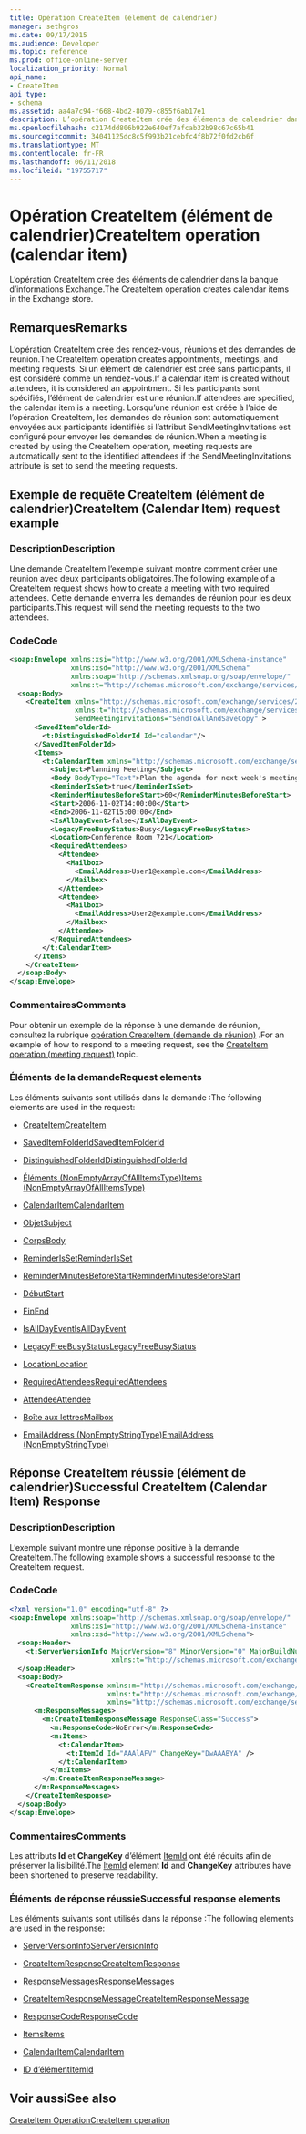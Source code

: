 ```yaml
---
title: Opération CreateItem (élément de calendrier)
manager: sethgros
ms.date: 09/17/2015
ms.audience: Developer
ms.topic: reference
ms.prod: office-online-server
localization_priority: Normal
api_name:
- CreateItem
api_type:
- schema
ms.assetid: aa4a7c94-f668-4bd2-8079-c855f6ab17e1
description: L’opération CreateItem crée des éléments de calendrier dans la banque d’informations Exchange.
ms.openlocfilehash: c2174dd806b922e640ef7afcab32b98c67c65b41
ms.sourcegitcommit: 34041125dc8c5f993b21cebfc4f8b72f0fd2cb6f
ms.translationtype: MT
ms.contentlocale: fr-FR
ms.lasthandoff: 06/11/2018
ms.locfileid: "19755717"
---
```

# <a name="createitem-operation-calendar-item"></a><span data-ttu-id="54ee0-103">Opération CreateItem (élément de calendrier)</span><span class="sxs-lookup"><span data-stu-id="54ee0-103">CreateItem operation (calendar item)</span></span>

<span data-ttu-id="54ee0-104">L’opération CreateItem crée des éléments de calendrier dans la banque d’informations Exchange.</span><span class="sxs-lookup"><span data-stu-id="54ee0-104">The CreateItem operation creates calendar items in the Exchange store.</span></span>
  
## <a name="remarks"></a><span data-ttu-id="54ee0-105">Remarques</span><span class="sxs-lookup"><span data-stu-id="54ee0-105">Remarks</span></span>

<span data-ttu-id="54ee0-106">L’opération CreateItem crée des rendez-vous, réunions et des demandes de réunion.</span><span class="sxs-lookup"><span data-stu-id="54ee0-106">The CreateItem operation creates appointments, meetings, and meeting requests.</span></span> <span data-ttu-id="54ee0-107">Si un élément de calendrier est créé sans participants, il est considéré comme un rendez-vous.</span><span class="sxs-lookup"><span data-stu-id="54ee0-107">If a calendar item is created without attendees, it is considered an appointment.</span></span> <span data-ttu-id="54ee0-108">Si les participants sont spécifiés, l’élément de calendrier est une réunion.</span><span class="sxs-lookup"><span data-stu-id="54ee0-108">If attendees are specified, the calendar item is a meeting.</span></span> <span data-ttu-id="54ee0-109">Lorsqu’une réunion est créée à l’aide de l’opération CreateItem, les demandes de réunion sont automatiquement envoyées aux participants identifiés si l’attribut SendMeetingInvitations est configuré pour envoyer les demandes de réunion.</span><span class="sxs-lookup"><span data-stu-id="54ee0-109">When a meeting is created by using the CreateItem operation, meeting requests are automatically sent to the identified attendees if the SendMeetingInvitations attribute is set to send the meeting requests.</span></span>
  
## <a name="createitem-calendar-item-request-example"></a><span data-ttu-id="54ee0-110">Exemple de requête CreateItem (élément de calendrier)</span><span class="sxs-lookup"><span data-stu-id="54ee0-110">CreateItem (Calendar Item) request example</span></span>

### <a name="description"></a><span data-ttu-id="54ee0-111">Description</span><span class="sxs-lookup"><span data-stu-id="54ee0-111">Description</span></span>

<span data-ttu-id="54ee0-112">Une demande CreateItem l’exemple suivant montre comment créer une réunion avec deux participants obligatoires.</span><span class="sxs-lookup"><span data-stu-id="54ee0-112">The following example of a CreateItem request shows how to create a meeting with two required attendees.</span></span> <span data-ttu-id="54ee0-113">Cette demande enverra les demandes de réunion pour les deux participants.</span><span class="sxs-lookup"><span data-stu-id="54ee0-113">This request will send the meeting requests to the two attendees.</span></span>
  
### <a name="code"></a><span data-ttu-id="54ee0-114">Code</span><span class="sxs-lookup"><span data-stu-id="54ee0-114">Code</span></span>

```XML
<soap:Envelope xmlns:xsi="http://www.w3.org/2001/XMLSchema-instance"
               xmlns:xsd="http://www.w3.org/2001/XMLSchema"
               xmlns:soap="http://schemas.xmlsoap.org/soap/envelope/"
               xmlns:t="http://schemas.microsoft.com/exchange/services/2006/types">
  <soap:Body>
    <CreateItem xmlns="http://schemas.microsoft.com/exchange/services/2006/messages"
                xmlns:t="http://schemas.microsoft.com/exchange/services/2006/types" 
                SendMeetingInvitations="SendToAllAndSaveCopy" >
      <SavedItemFolderId>
        <t:DistinguishedFolderId Id="calendar"/>
      </SavedItemFolderId>
      <Items>
        <t:CalendarItem xmlns="http://schemas.microsoft.com/exchange/services/2006/types">
          <Subject>Planning Meeting</Subject>
          <Body BodyType="Text">Plan the agenda for next week's meeting.</Body>
          <ReminderIsSet>true</ReminderIsSet>
          <ReminderMinutesBeforeStart>60</ReminderMinutesBeforeStart>
          <Start>2006-11-02T14:00:00</Start>
          <End>2006-11-02T15:00:00</End>
          <IsAllDayEvent>false</IsAllDayEvent>
          <LegacyFreeBusyStatus>Busy</LegacyFreeBusyStatus>
          <Location>Conference Room 721</Location>
          <RequiredAttendees>
            <Attendee>
              <Mailbox>
                <EmailAddress>User1@example.com</EmailAddress>
              </Mailbox>
            </Attendee>
            <Attendee>
              <Mailbox>
                <EmailAddress>User2@example.com</EmailAddress>
              </Mailbox>
            </Attendee>
          </RequiredAttendees>
        </t:CalendarItem>
      </Items>
    </CreateItem>
  </soap:Body>
</soap:Envelope>
```

### <a name="comments"></a><span data-ttu-id="54ee0-115">Commentaires</span><span class="sxs-lookup"><span data-stu-id="54ee0-115">Comments</span></span>

<span data-ttu-id="54ee0-116">Pour obtenir un exemple de la réponse à une demande de réunion, consultez la rubrique [opération CreateItem (demande de réunion)](createitem-operation-meeting-request.md) .</span><span class="sxs-lookup"><span data-stu-id="54ee0-116">For an example of how to respond to a meeting request, see the [CreateItem operation (meeting request)](createitem-operation-meeting-request.md) topic.</span></span> 
  
### <a name="request-elements"></a><span data-ttu-id="54ee0-117">Éléments de la demande</span><span class="sxs-lookup"><span data-stu-id="54ee0-117">Request elements</span></span>

<span data-ttu-id="54ee0-118">Les éléments suivants sont utilisés dans la demande :</span><span class="sxs-lookup"><span data-stu-id="54ee0-118">The following elements are used in the request:</span></span>
  
- [<span data-ttu-id="54ee0-119">CreateItem</span><span class="sxs-lookup"><span data-stu-id="54ee0-119">CreateItem</span></span>](createitem.md)
    
- [<span data-ttu-id="54ee0-120">SavedItemFolderId</span><span class="sxs-lookup"><span data-stu-id="54ee0-120">SavedItemFolderId</span></span>](saveditemfolderid.md)
    
- [<span data-ttu-id="54ee0-121">DistinguishedFolderId</span><span class="sxs-lookup"><span data-stu-id="54ee0-121">DistinguishedFolderId</span></span>](distinguishedfolderid.md)
    
- [<span data-ttu-id="54ee0-122">Éléments (NonEmptyArrayOfAllItemsType)</span><span class="sxs-lookup"><span data-stu-id="54ee0-122">Items (NonEmptyArrayOfAllItemsType)</span></span>](items-nonemptyarrayofallitemstype.md)
    
- [<span data-ttu-id="54ee0-123">CalendarItem</span><span class="sxs-lookup"><span data-stu-id="54ee0-123">CalendarItem</span></span>](calendaritem.md)
    
- [<span data-ttu-id="54ee0-124">Objet</span><span class="sxs-lookup"><span data-stu-id="54ee0-124">Subject</span></span>](subject.md)
    
- [<span data-ttu-id="54ee0-125">Corps</span><span class="sxs-lookup"><span data-stu-id="54ee0-125">Body</span></span>](body.md)
    
- [<span data-ttu-id="54ee0-126">ReminderIsSet</span><span class="sxs-lookup"><span data-stu-id="54ee0-126">ReminderIsSet</span></span>](reminderisset.md)
    
- [<span data-ttu-id="54ee0-127">ReminderMinutesBeforeStart</span><span class="sxs-lookup"><span data-stu-id="54ee0-127">ReminderMinutesBeforeStart</span></span>](reminderminutesbeforestart.md)
    
- [<span data-ttu-id="54ee0-128">Début</span><span class="sxs-lookup"><span data-stu-id="54ee0-128">Start</span></span>](start.md)
    
- [<span data-ttu-id="54ee0-129">Fin</span><span class="sxs-lookup"><span data-stu-id="54ee0-129">End </span></span>](end-ex15websvcsotherref.md)
    
- [<span data-ttu-id="54ee0-130">IsAllDayEvent</span><span class="sxs-lookup"><span data-stu-id="54ee0-130">IsAllDayEvent</span></span>](isalldayevent.md)
    
- [<span data-ttu-id="54ee0-131">LegacyFreeBusyStatus</span><span class="sxs-lookup"><span data-stu-id="54ee0-131">LegacyFreeBusyStatus</span></span>](legacyfreebusystatus.md)
    
- [<span data-ttu-id="54ee0-132">Location</span><span class="sxs-lookup"><span data-stu-id="54ee0-132">Location</span></span>](location.md)
    
- [<span data-ttu-id="54ee0-133">RequiredAttendees</span><span class="sxs-lookup"><span data-stu-id="54ee0-133">RequiredAttendees</span></span>](requiredattendees.md)
    
- [<span data-ttu-id="54ee0-134">Attendee</span><span class="sxs-lookup"><span data-stu-id="54ee0-134">Attendee</span></span>](attendee.md)
    
- [<span data-ttu-id="54ee0-135">Boîte aux lettres</span><span class="sxs-lookup"><span data-stu-id="54ee0-135">Mailbox</span></span>](mailbox.md)
    
- [<span data-ttu-id="54ee0-136">EmailAddress (NonEmptyStringType)</span><span class="sxs-lookup"><span data-stu-id="54ee0-136">EmailAddress (NonEmptyStringType)</span></span>](emailaddress-nonemptystringtype.md)
    
## <a name="successful-createitem-calendar-item-response"></a><span data-ttu-id="54ee0-137">Réponse CreateItem réussie (élément de calendrier)</span><span class="sxs-lookup"><span data-stu-id="54ee0-137">Successful CreateItem (Calendar Item) Response</span></span>

### <a name="description"></a><span data-ttu-id="54ee0-138">Description</span><span class="sxs-lookup"><span data-stu-id="54ee0-138">Description</span></span>

<span data-ttu-id="54ee0-139">L’exemple suivant montre une réponse positive à la demande CreateItem.</span><span class="sxs-lookup"><span data-stu-id="54ee0-139">The following example shows a successful response to the CreateItem request.</span></span>
  
### <a name="code"></a><span data-ttu-id="54ee0-140">Code</span><span class="sxs-lookup"><span data-stu-id="54ee0-140">Code</span></span>

```XML
<?xml version="1.0" encoding="utf-8" ?>
<soap:Envelope xmlns:soap="http://schemas.xmlsoap.org/soap/envelope/" 
               xmlns:xsi="http://www.w3.org/2001/XMLSchema-instance" 
               xmlns:xsd="http://www.w3.org/2001/XMLSchema">
  <soap:Header>
    <t:ServerVersionInfo MajorVersion="8" MinorVersion="0" MajorBuildNumber="685" MinorBuildNumber="8" 
                         xmlns:t="http://schemas.microsoft.com/exchange/services/2006/types" />
  </soap:Header>
  <soap:Body>
    <CreateItemResponse xmlns:m="http://schemas.microsoft.com/exchange/services/2006/messages" 
                        xmlns:t="http://schemas.microsoft.com/exchange/services/2006/types" 
                        xmlns="http://schemas.microsoft.com/exchange/services/2006/messages">
      <m:ResponseMessages>
        <m:CreateItemResponseMessage ResponseClass="Success">
          <m:ResponseCode>NoError</m:ResponseCode>
          <m:Items>
            <t:CalendarItem>
              <t:ItemId Id="AAAlAFV" ChangeKey="DwAAABYA" />
            </t:CalendarItem>
          </m:Items>
        </m:CreateItemResponseMessage>
      </m:ResponseMessages>
    </CreateItemResponse>
  </soap:Body>
</soap:Envelope>
```

### <a name="comments"></a><span data-ttu-id="54ee0-141">Commentaires</span><span class="sxs-lookup"><span data-stu-id="54ee0-141">Comments</span></span>

<span data-ttu-id="54ee0-142">Les attributs **Id** et **ChangeKey** d’élément [ItemId](itemid.md) ont été réduits afin de préserver la lisibilité.</span><span class="sxs-lookup"><span data-stu-id="54ee0-142">The [ItemId](itemid.md) element **Id** and **ChangeKey** attributes have been shortened to preserve readability.</span></span> 
  
### <a name="successful-response-elements"></a><span data-ttu-id="54ee0-143">Éléments de réponse réussie</span><span class="sxs-lookup"><span data-stu-id="54ee0-143">Successful response elements</span></span>

<span data-ttu-id="54ee0-144">Les éléments suivants sont utilisés dans la réponse :</span><span class="sxs-lookup"><span data-stu-id="54ee0-144">The following elements are used in the response:</span></span>
  
- [<span data-ttu-id="54ee0-145">ServerVersionInfo</span><span class="sxs-lookup"><span data-stu-id="54ee0-145">ServerVersionInfo</span></span>](serverversioninfo.md)
    
- [<span data-ttu-id="54ee0-146">CreateItemResponse</span><span class="sxs-lookup"><span data-stu-id="54ee0-146">CreateItemResponse</span></span>](createitemresponse.md)
    
- [<span data-ttu-id="54ee0-147">ResponseMessages</span><span class="sxs-lookup"><span data-stu-id="54ee0-147">ResponseMessages</span></span>](responsemessages.md)
    
- [<span data-ttu-id="54ee0-148">CreateItemResponseMessage</span><span class="sxs-lookup"><span data-stu-id="54ee0-148">CreateItemResponseMessage</span></span>](createitemresponsemessage.md)
    
- [<span data-ttu-id="54ee0-149">ResponseCode</span><span class="sxs-lookup"><span data-stu-id="54ee0-149">ResponseCode</span></span>](responsecode.md)
    
- [<span data-ttu-id="54ee0-150">Items</span><span class="sxs-lookup"><span data-stu-id="54ee0-150">Items</span></span>](items.md)
    
- [<span data-ttu-id="54ee0-151">CalendarItem</span><span class="sxs-lookup"><span data-stu-id="54ee0-151">CalendarItem</span></span>](calendaritem.md)
    
- [<span data-ttu-id="54ee0-152">ID d’élément</span><span class="sxs-lookup"><span data-stu-id="54ee0-152">ItemId</span></span>](itemid.md)
    
## <a name="see-also"></a><span data-ttu-id="54ee0-153">Voir aussi</span><span class="sxs-lookup"><span data-stu-id="54ee0-153">See also</span></span>



[<span data-ttu-id="54ee0-154">CreateItem Operation</span><span class="sxs-lookup"><span data-stu-id="54ee0-154">CreateItem operation</span></span>](createitem-operation.md)

